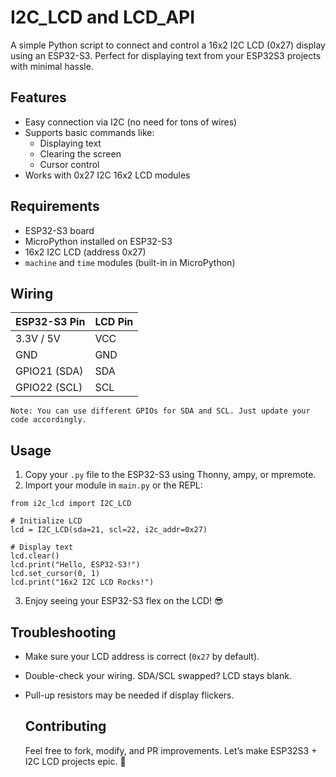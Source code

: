 # I2C_LCD and LCD_API

A simple Python script to connect and control a 16x2 I2C LCD (0x27) display using an ESP32-S3. Perfect for displaying text from your ESP32S3 projects with minimal hassle.

## Features
- Easy connection via I2C (no need for tons of wires)
- Supports basic commands like:
  - Displaying text
  - Clearing the screen
  - Cursor control
- Works with 0x27 I2C 16x2 LCD modules

## Requirements
- ESP32-S3 board
- MicroPython installed on ESP32-S3
- 16x2 I2C LCD (address 0x27)
- ```machine``` and ```time``` modules (built-in in MicroPython)

## Wiring
| ESP32-S3 Pin | LCD Pin |
| ------------ | ------- |
| 3.3V / 5V    | VCC     |
| GND          | GND     |
| GPIO21 (SDA) | SDA     |
| GPIO22 (SCL) | SCL     |

```Note: You can use different GPIOs for SDA and SCL. Just update your code accordingly.```

## Usage
1. Copy your ```.py``` file to the ESP32-S3 using Thonny, ampy, or mpremote.
2. Import your module in ```main.py``` or the REPL:
```
from i2c_lcd import I2C_LCD

# Initialize LCD
lcd = I2C_LCD(sda=21, scl=22, i2c_addr=0x27)

# Display text
lcd.clear()
lcd.print("Hello, ESP32-S3!")
lcd.set_cursor(0, 1)
lcd.print("16x2 I2C LCD Rocks!")
```
3. Enjoy seeing your ESP32-S3 flex on the LCD! 😎

## Troubleshooting
- Make sure your LCD address is correct (```0x27``` by default).
- Double-check your wiring. SDA/SCL swapped? LCD stays blank.
- Pull-up resistors may be needed if display flickers.

  ## Contributing
  Feel free to fork, modify, and PR improvements. Let’s make ESP32S3 + I2C LCD projects epic. 🚀
